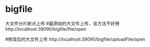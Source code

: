 # bigfile
大文件分片断点上传
#最原始的大文件上传，该方法不好用
http://localhost:39090/bigfile/file/open

#修改后的大文件上传
http://localhost:39090/bigfile/uploadFile/open


